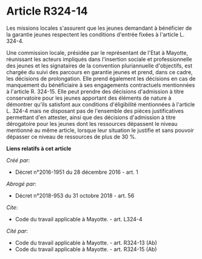 # Article R324-14

Les missions locales s'assurent que les jeunes demandant à bénéficier de la garantie jeunes respectent les conditions
d'entrée fixées à l'article L. 324-4. 

Une commission locale, présidée par le représentant de l'Etat à Mayotte, réunissant les acteurs impliqués dans l'insertion
sociale et professionnelle des jeunes et les signataires de la convention pluriannuelle d'objectifs, est chargée du suivi des
parcours en garantie jeunes et prend, dans ce cadre, les décisions de prolongation. Elle prend également les décisions en cas
de manquement du bénéficiaire à ses engagements contractuels mentionnées à l'article R. 324-15. Elle peut prendre des
décisions d'admission à titre conservatoire pour les jeunes apportant des éléments de nature à démontrer qu'ils satisfont aux
conditions d'éligibilité mentionnées à l'article L. 324-4 mais ne disposant pas de l'ensemble des pièces justificatives
permettant d'en attester, ainsi que des décisions d'admission à titre dérogatoire pour les jeunes dont les ressources
dépassent le niveau mentionné au même article, lorsque leur situation le justifie et sans pouvoir dépasser ce niveau de
ressources de plus de 30 %.

**Liens relatifs à cet article**

_Créé par_:

  - Décret n°2016-1951 du 28 décembre 2016 - art. 1

_Abrogé par_:

  - Décret n°2018-953 du 31 octobre 2018 - art. 56

_Cite_:

  - Code du travail applicable à Mayotte. - art. L324-4

_Cité par_:

  - Code du travail applicable à Mayotte. - art. R324-13 (Ab)
  - Code du travail applicable à Mayotte. - art. R324-15 (Ab)
